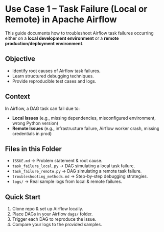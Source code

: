 # Use Case 1 – Task Failure (Local or Remote) in Apache Airflow
This guide documents how to troubleshoot Airflow task failures occurring either on a **local development environment** or a **remote production/deployment environment**.
## Objective
- Identify root causes of Airflow task failures.
- Learn structured debugging techniques.
- Provide reproducible test cases and logs.
## Context
In Airflow, a DAG task can fail due to:
- **Local Issues** (e.g., missing dependencies, misconfigured environment, wrong Python version)
- **Remote Issues** (e.g., infrastructure failure, Airflow worker crash, missing credentials in prod)
## Files in this Folder
- `ISSUE.md` → Problem statement & root cause.
- `task_failure_local.py` → DAG simulating a local task failure.
- `task_failure_remote.py` → DAG simulating a remote task failure.
- `troubleshooting_methods.md` → Step-by-step debugging strategies.
- `logs/` → Real sample logs from local & remote failures.
## Quick Start
1. Clone repo & set up Airflow locally.
2. Place DAGs in your Airflow `dags/` folder.
3. Trigger each DAG to reproduce the issue.
4. Compare your logs to the provided samples.
